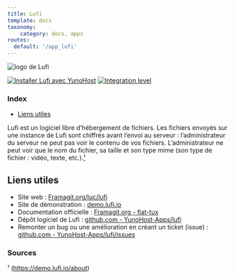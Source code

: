 ```yaml
---
title: Lufi
template: docs
taxonomy:
    category: docs, apps
routes:
  default: '/app_lufi'
---
```


![logo de Lufi](image://lufi_logo.svg?width=80)

[![Installer Lufi avec YunoHost](https://install-app.yunohost.org/install-with-yunohost.png)](https://install-app.yunohost.org/?app=lufi) [![Integration level](https://dash.yunohost.org/integration/lufi.svg)](https://dash.yunohost.org/appci/app/lufi)

### Index

- [Liens utiles](#liens-utiles)

Lufi est un logiciel libre d’hébergement de fichiers. Les fichiers envoyés sur une instance de Lufi sont chiffrés avant l’envoi au serveur : l’administrateur du serveur ne peut pas voir le contenu de vos fichiers.
L’administrateur ne peut voir que le nom du fichier, sa taille et son type mime (son type de fichier : vidéo, texte, etc.).[¹](#sources)

## Liens utiles

 + Site web : [Framagit.org/luc/lufi](https://framagit.org/luc/lufi)
 + Site de démonstration : [demo.lufi.io](https://demo.lufi.io/)
 + Documentation officielle : [Framagit.org - fiat-tux](https://framagit.org/fiat-tux/hat-softwares/lufi/-/wikis/home)
 + Dépôt logiciel de Lufi : [github.com - YunoHost-Apps/lufi](https://github.com/YunoHost-Apps/lufi_ynh)
 + Remonter un bug ou une amélioration en créant un ticket (issue) : [github.com - YunoHost-Apps/lufi/issues](https://github.com/YunoHost-Apps/lufi_ynh/issues)

### Sources

¹ (https://demo.lufi.io/about)
